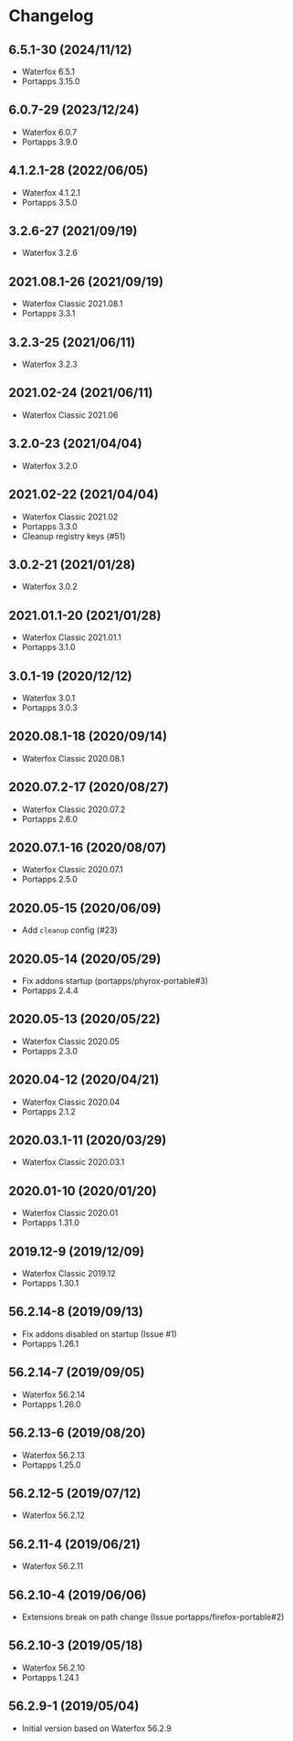 # Changelog

## 6.5.1-30 (2024/11/12)

* Waterfox 6.5.1
* Portapps 3.15.0

## 6.0.7-29 (2023/12/24)

* Waterfox 6.0.7
* Portapps 3.9.0

## 4.1.2.1-28 (2022/06/05)

* Waterfox 4.1.2.1
* Portapps 3.5.0

## 3.2.6-27 (2021/09/19)

* Waterfox 3.2.6

## 2021.08.1-26 (2021/09/19)

* Waterfox Classic 2021.08.1
* Portapps 3.3.1

## 3.2.3-25 (2021/06/11)

* Waterfox 3.2.3

## 2021.02-24 (2021/06/11)

* Waterfox Classic 2021.06

## 3.2.0-23 (2021/04/04)

* Waterfox 3.2.0

## 2021.02-22 (2021/04/04)

* Waterfox Classic 2021.02
* Portapps 3.3.0
* Cleanup registry keys (#51)

## 3.0.2-21 (2021/01/28)

* Waterfox 3.0.2

## 2021.01.1-20 (2021/01/28)

* Waterfox Classic 2021.01.1
* Portapps 3.1.0

## 3.0.1-19 (2020/12/12)

* Waterfox 3.0.1
* Portapps 3.0.3

## 2020.08.1-18 (2020/09/14)

* Waterfox Classic 2020.08.1

## 2020.07.2-17 (2020/08/27)

* Waterfox Classic 2020.07.2
* Portapps 2.6.0

## 2020.07.1-16 (2020/08/07)

* Waterfox Classic 2020.07.1
* Portapps 2.5.0

## 2020.05-15 (2020/06/09)

* Add `cleanup` config (#23)

## 2020.05-14 (2020/05/29)

* Fix addons startup (portapps/phyrox-portable#3)
* Portapps 2.4.4

## 2020.05-13 (2020/05/22)

* Waterfox Classic 2020.05
* Portapps 2.3.0

## 2020.04-12 (2020/04/21)

* Waterfox Classic 2020.04
* Portapps 2.1.2

## 2020.03.1-11 (2020/03/29)

* Waterfox Classic 2020.03.1

## 2020.01-10 (2020/01/20)

* Waterfox Classic 2020.01
* Portapps 1.31.0

## 2019.12-9 (2019/12/09)

* Waterfox Classic 2019.12
* Portapps 1.30.1

## 56.2.14-8 (2019/09/13)

* Fix addons disabled on startup (Issue #1)
* Portapps 1.26.1

## 56.2.14-7 (2019/09/05)

* Waterfox 56.2.14
* Portapps 1.26.0

## 56.2.13-6 (2019/08/20)

* Waterfox 56.2.13
* Portapps 1.25.0

## 56.2.12-5 (2019/07/12)

* Waterfox 56.2.12

## 56.2.11-4 (2019/06/21)

* Waterfox 56.2.11

## 56.2.10-4 (2019/06/06)

* Extensions break on path change (Issue portapps/firefox-portable#2)

## 56.2.10-3 (2019/05/18)

* Waterfox 56.2.10
* Portapps 1.24.1

## 56.2.9-1 (2019/05/04)

* Initial version based on Waterfox 56.2.9

